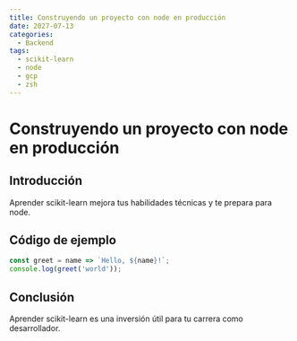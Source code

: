 ```yaml
---
title: Construyendo un proyecto con node en producción
date: 2027-07-13
categories:
  - Backend
tags:
  - scikit-learn
  - node
  - gcp
  - zsh
---
```


# Construyendo un proyecto con node en producción

## Introducción

Aprender scikit-learn mejora tus habilidades técnicas y te prepara para node.

## Código de ejemplo

```javascript
const greet = name => `Hello, ${name}!`;
console.log(greet('world'));
```

## Conclusión

Aprender scikit-learn es una inversión útil para tu carrera como desarrollador.